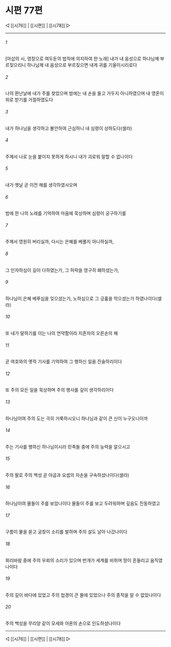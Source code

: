 ﻿# 시편 77편

◁ [[시76]] | [[시편]] | [[시78]] ▷
***

###### 1
[아삽의 시, 영장으로 여두둔의 법칙에 의지하여 한 노래] 내가 내 음성으로 하나님께 부르짖으리니 하나님께 내 음성으로 부르짖으면 내게 귀를 기울이시리로다

###### 2
나의 환난날에 내가 주를 찾았으며 밤에는 내 손을 들고 거두지 아니하였으며 내 영혼이 위로 받기를 거절하였도다

###### 3
내가 하나님을 생각하고 불안하여 근심하니 내 심령이 상하도다(셀라)

###### 4
주께서 나로 눈을 붙이지 못하게 하시니 내가 괴로워 말할 수 없나이다

###### 5
내가 옛날 곧 이전 해를 생각하였사오며

###### 6
밤에 한 나의 노래를 기억하여 마음에 묵상하며 심령이 궁구하기를

###### 7
주께서 영원히 버리실까, 다시는 은혜를 베풀지 아니하실까,

###### 8
그 인자하심이 길이 다하였는가, 그 허락을 영구히 폐하셨는가,

###### 9
하나님이 은혜 베푸심을 잊으셨는가, 노하심으로 그 긍휼을 막으셨는가 하였나이다(셀라)

###### 10
또 내가 말하기를 이는 나의 연약함이라 지존자의 오른손의 해

###### 11
곧 여호와의 옛적 기사를 기억하여 그 행하신 일을 진술하리이다

###### 12
또 주의 모든 일을 묵상하며 주의 행사를 깊이 생각하리이다

###### 13
하나님이여 주의 도는 극히 거룩하시오니 하나님과 같이 큰 신이 누구오니이까

###### 14
주는 기사를 행하신 하나님이시라 민족들 중에 주의 능력을 알으시고

###### 15
주의 팔로 주의 백성 곧 야곱과 요셉의 자손을 구속하셨나이다(셀라)

###### 16
하나님이여 물들이 주를 보았나이다 물들이 주를 보고 두려워하며 깊음도 진동하였고

###### 17
구름이 물을 쏟고 궁창이 소리를 발하며 주의 살도 날아 나갔나이다

###### 18
회리바람 중에 주의 우뢰의 소리가 있으며 번개가 세계를 비취며 땅이 흔들리고 움직였나이다

###### 19
주의 길이 바다에 있었고 주의 첩경이 큰 물에 있었으나 주의 종적을 알 수 없었나이다

###### 20
주의 백성을 무리양 같이 모세와 아론의 손으로 인도하셨나이다


***
◁ [[시76]] | [[시편]] | [[시78]] ▷
